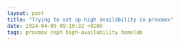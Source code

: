 ```yaml
---
layout: post
title: "Trying to set up high availability in proxmox"
date: 2024-04-09 09:19:32 +0200
tags: proxmox ceph high-availability homelab
---
```

